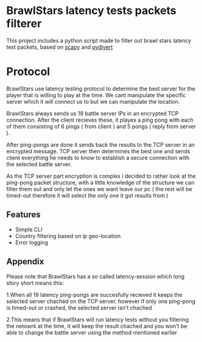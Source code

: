 
# BrawlStars latency tests packets filterer

This project includes a python script made to filter out brawl stars latency test packets, based on [scapy](https://pypi.org/project/scapy/) and [pydivert](https://pypi.org/project/pydivert/)

# Protocol

BrawlStars use latency testing protocol to determine the best server for the player that is willing to play at the time. We cant manipulate the specific server which it will connect us to but we can manipulate the location.

BrawlStars always sends us 19 battle server IPs in an encrypted TCP connection. After the client recieves these, it playes a ping pong with each of them consisting of 6 pings ( from client ) and 5 pongs ( reply from server ).

After ping-pongs are done it sends back the results to the TCP server in an encrypted message. TCP server then determines the best one and sends client everything he needs to know to establish a secure connection with the selected battle server.

As the TCP server part encryption is complex i decided to rather look at the ping-pong packet structure, with a little knowledge of the structure we can filter them out and only let the ones we want leave our pc ( the rest will be timed-out therefore it will select the only one it got results from )

## Features

- Simple CLI
- Country filtering based on ip geo-location
- Error logging


## Appendix

Please note that BrawlStars has a so called latency-session which long story short means this:

1.When all 19 latency ping-pongs are succesfully recieved it keeps the selected server chached on the TCP server, however if only one ping-pong is timed-out or crashed, the selected server isn't chached

2.This means that if BrawlStars will run latency tests without you filtering the netowrk at the time, it will keep the result chached and you won't be able to change the battle server using the method mentioned earlier

